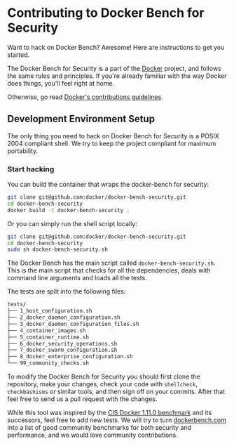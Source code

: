 # Contributing to Docker Bench for Security

Want to hack on Docker Bench? Awesome! Here are instructions to get you started.

The Docker Bench for Security is a part of the [Docker](https://www.docker.com)
project, and follows the same rules and principles. If you're already familiar
with the way Docker does things, you'll feel right at home.

Otherwise, go read
[Docker's contributions guidelines](https://github.com/docker/docker/blob/master/CONTRIBUTING.md).

## Development Environment Setup

The only thing you need to hack on Docker Bench for Security is a POSIX 2004
compliant shell. We try to keep the project compliant for maximum portability.

### Start hacking

You can build the container that wraps the docker-bench for security:

```sh
git clone git@github.com:docker/docker-bench-security.git
cd docker-bench-security
docker build -t docker-bench-security .
```

Or you can simply run the shell script locally:

```sh
git clone git@github.com:docker/docker-bench-security.git
cd docker-bench-security
sudo sh docker-bench-security.sh
```

The Docker Bench has the main script called `docker-bench-security.sh`. This is
the main script that checks for all the dependencies, deals with command line
arguments and loads all the tests.

The tests are split into the following files:

```sh
tests/
├── 1_host_configuration.sh
├── 2_docker_daemon_configuration.sh
├── 3_docker_daemon_configuration_files.sh
├── 4_container_images.sh
├── 5_container_runtime.sh
├── 6_docker_security_operations.sh
├── 7_docker_swarm_configuration.sh
├── 8_docker_enterprise_configuration.sh
└── 99_community_checks.sh
```

To modify the Docker Bench for Security you should first clone the repository,
make your changes, check your code with `shellcheck`, `checkbashisms` or similar
tools, and then sign off on your commits. After that feel free to send us a pull
request with the changes.

While this tool was inspired by the
[CIS Docker 1.11.0 benchmark](https://www.cisecurity.org/benchmark/docker/) and
its successors, feel free to add new tests. We will try to turn
[dockerbench.com](https://dockerbench.com) into a list of good community
benchmarks for both security and performance, and we would love community
contributions.
